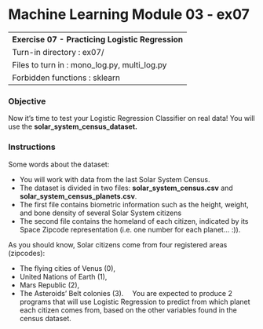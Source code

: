 # Machine Learning Module 03 - ex07

<table>
<tr><th>Exercise 07 -  Practicing Logistic Regression</th></tr>
<tr><td>Turn-in directory : ex07/ </tr>
<tr><td>Files to turn in : mono_log.py, multi_log.py</tr>
<tr><td>Forbidden functions : sklearn</tr>
</table>

### Objective

Now it’s time to test your Logistic Regression Classifier on real data! You will use the **solar_system_census_dataset.**

### Instructions
Some words about the dataset:
 - You will work with data from the last Solar System Census.
 - The dataset is divided in two files: **solar_system_census.csv** and **solar_system_census_planets.csv**.
 - The first file contains biometric information such as the height, weight, and bone density of several Solar System citizens
 -  The second file contains the homeland of each citizen, indicated by its Space Zipcode representation (i.e. one number for each planet... :)).

As you should know, Solar citizens come from four registered areas (zipcodes):

 - The flying cities of Venus (0),
 - United Nations of Earth (1),
 - Mars Republic (2),
 - The Asteroids’ Belt colonies (3).
&emsp;You are expected to produce 2 programs that will use Logistic Regression to predict from which planet each citizen comes from, based on the other variables found in the census dataset.
